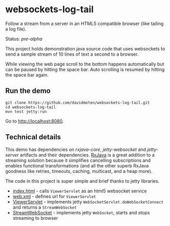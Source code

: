 websockets-log-tail
===================

Follow a stream from a server in an HTML5 compatible browser (like tailing a log file).

Status: *pre-alpha*

This project holds demonstration java source code that uses 
websockets to send a sample stream of 10 lines of text a second
to a browser. 

While viewing the web page scroll to the bottom 
happens automatically but can be paused by hitting the space bar.
Auto scrolling is resumed by hitting the space bar again.

Run the demo
----------------

    git clone https://github.com/davidmoten/websockets-log-tail.git
    cd websockets-log-tail
    mvn test jetty:run
    
Go to [http://localhost:8080](http://localhost:8080).

Technical details
---------------------
This demo has dependencies on *rxjava-core*, *jetty-websocket* and *jetty-server* 
artifacts and their dependencies. [RxJava](https://github.com/Netflix/RxJava/wiki) 
is a great addition to a streaming solution because it simplifies cancelling 
subscriptions and enables functional transformations (and all the other superb 
RxJava goodness like retries, timeouts, caching, multicast, and a heap more). 

The code in this project is super simple and brief thanks to jetty libraries.

* [index.html](https://github.com/davidmoten/websockets-log-tail/blob/master/src/main/webapp/index.html) - calls `ViewerServlet` as an html5 websocket service
* [web.xml](https://github.com/davidmoten/websockets-log-tail/blob/master/src/main/webapp/WEB-INF/web.xml) - defines url for `ViewerServlet`
* [ViewerServlet](https://github.com/davidmoten/websockets-log-tail/blob/master/src/main/java/com/github/davidmoten/websocket/ViewerServlet.java) - implements jetty `WebSocketServlet.doWebSocketConnect` and returns a `StreamWebSocket`
* [StreamWebSocket](https://github.com/davidmoten/websockets-log-tail/blob/master/src/main/java/com/github/davidmoten/websocket/StreamWebSocket.java) - implements jetty `WebSocket`, starts and stops streaming to browser


